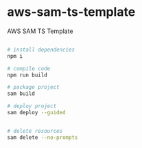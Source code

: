 # aws-sam-ts-template
AWS SAM TS Template




```bash

# install dependencies
npm i

# compile code
npm run build

# package project
sam build

# deploy project
sam deploy --guided


# delete resources
sam delete --no-prompts

```
